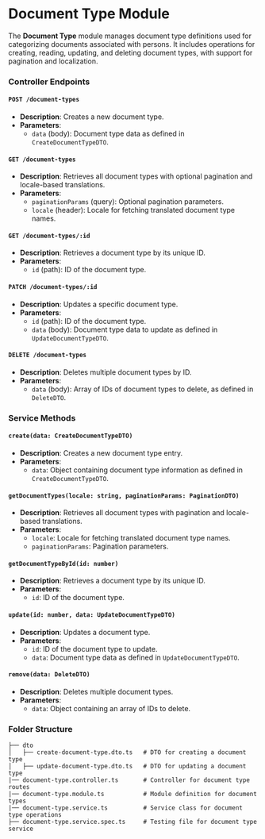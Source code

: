 # Document Type Module

The **Document Type** module manages document type definitions used for categorizing documents associated with persons. It includes operations for creating, reading, updating, and deleting document types, with support for pagination and localization.

### Controller Endpoints

#### `POST /document-types`

- **Description**: Creates a new document type.
- **Parameters**:
  - `data` (body): Document type data as defined in `CreateDocumentTypeDTO`.

#### `GET /document-types`

- **Description**: Retrieves all document types with optional pagination and locale-based translations.
- **Parameters**:
  - `paginationParams` (query): Optional pagination parameters.
  - `locale` (header): Locale for fetching translated document type names.

#### `GET /document-types/:id`

- **Description**: Retrieves a document type by its unique ID.
- **Parameters**:
  - `id` (path): ID of the document type.

#### `PATCH /document-types/:id`

- **Description**: Updates a specific document type.
- **Parameters**:
  - `id` (path): ID of the document type.
  - `data` (body): Document type data to update as defined in `UpdateDocumentTypeDTO`.

#### `DELETE /document-types`

- **Description**: Deletes multiple document types by ID.
- **Parameters**:
  - `data` (body): Array of IDs of document types to delete, as defined in `DeleteDTO`.

### Service Methods

#### `create(data: CreateDocumentTypeDTO)`

- **Description**: Creates a new document type entry.
- **Parameters**:
  - `data`: Object containing document type information as defined in `CreateDocumentTypeDTO`.

#### `getDocumentTypes(locale: string, paginationParams: PaginationDTO)`

- **Description**: Retrieves all document types with pagination and locale-based translations.
- **Parameters**:
  - `locale`: Locale for fetching translated document type names.
  - `paginationParams`: Pagination parameters.

#### `getDocumentTypeById(id: number)`

- **Description**: Retrieves a document type by its unique ID.
- **Parameters**:
  - `id`: ID of the document type.

#### `update(id: number, data: UpdateDocumentTypeDTO)`

- **Description**: Updates a document type.
- **Parameters**:
  - `id`: ID of the document type to update.
  - `data`: Document type data as defined in `UpdateDocumentTypeDTO`.

#### `remove(data: DeleteDTO)`

- **Description**: Deletes multiple document types.
- **Parameters**:
  - `data`: Object containing an array of IDs to delete.

### Folder Structure

```plaintext
├── dto
│   ├── create-document-type.dto.ts   # DTO for creating a document type
│   ├── update-document-type.dto.ts   # DTO for updating a document type
|── document-type.controller.ts       # Controller for document type routes
|── document-type.module.ts           # Module definition for document types
|── document-type.service.ts          # Service class for document type operations
├── document-type.service.spec.ts     # Testing file for document type service
```
